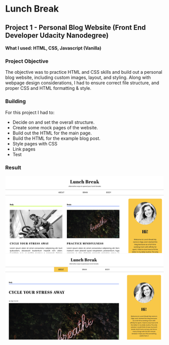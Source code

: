 # Lunch Break 

## Project 1 - Personal Blog Website (Front End Developer Udacity Nanodegree)
#### What I used: HTML, CSS, Javascript (Vanilla)

### Project Objective
The objective was to practice HTML and CSS skills and build out a personal blog website, including custom images, layout, and styling. Along with webpage design considerations, I had to ensure correct file structure, and proper CSS and HTML formatting & style.

### Building
For this project I had to: 
* Decide on and set the overall structure. 
* Create some mock pages of the website. 
* Build out the HTML for the main page. 
* Build the HTML for the example blog post. 
* Style pages with CSS
* Link pages
* Test


### Result 
![About Page](https://github.com/tem-nik/Project-Previews/blob/master/Lunchbreak-About.png)
![About Page](https://github.com/tem-nik/Project-Previews/blob/master/Lunchbreak-Article.png)

